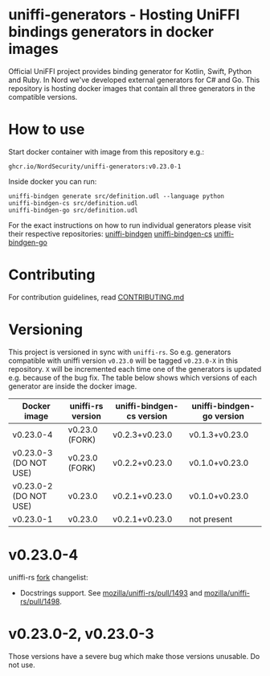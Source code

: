 # uniffi-generators - Hosting UniFFI bindings generators in docker images

Official UniFFI project provides binding generator for Kotlin, Swift, Python and Ruby.
In Nord we've developed external generators for C# and Go.
This repository is hosting docker images that contain all three generators in the compatible versions.

# How to use

Start docker container with image from this repository e.g.:
```
ghcr.io/NordSecurity/uniffi-generators:v0.23.0-1
```
Inside docker you can run:
```
uniffi-bindgen generate src/definition.udl --language python
uniffi-bindgen-cs src/definition.udl
uniffi-bindgen-go src/definition.udl
```
For the exact instructions on how to run individual generators please visit their respective repositories:
[uniffi-bindgen](https://github.com/mozilla/uniffi-rs)
[uniffi-bindgen-cs](https://github.com/NordSecurity/uniffi-bindgen-cs)
[uniffi-bindgen-go](https://github.com/NordSecurity/uniffi-bindgen-go)

# Contributing

For contribution guidelines, read [CONTRIBUTING.md](CONTRIBUTING.md)

# Versioning

This project is versioned in sync with `uniffi-rs`. So e.g. generators compatible with uniffi
version `v0.23.0` will be tagged `v0.23.0-X` in this repository. `X` will be incremented
each time one of the generators is updated e.g. because of the bug fix. The table below
shows which versions of each generator are inside the docker image.


| Docker image           | uniffi-rs version | uniffi-bindgen-cs version | uniffi-bindgen-go version |
|------------------------|-------------------|---------------------------|---------------------------|
| v0.23.0-4              | v0.23.0 (FORK)    | v0.2.3+v0.23.0            | v0.1.3+v0.23.0            |
| v0.23.0-3 (DO NOT USE) | v0.23.0 (FORK)    | v0.2.2+v0.23.0            | v0.1.0+v0.23.0            |
| v0.23.0-2 (DO NOT USE) | v0.23.0           | v0.2.1+v0.23.0            | v0.1.0+v0.23.0            |
| v0.23.0-1              | v0.23.0           | v0.2.1+v0.23.0            | not present               |

# v0.23.0-4

uniffi-rs [fork](https://github.com/NordSecurity/uniffi-rs/commit/36de103c82d3e062ac045b13394b8ad387d23a67) changelist:
- Docstrings support. See
[mozilla/uniffi-rs/pull/1493](https://github.com/mozilla/uniffi-rs/pull/1493) and
[mozilla/uniffi-rs/pull/1498](https://github.com/mozilla/uniffi-rs/pull/1498).

# v0.23.0-2, v0.23.0-3

Those versions have a severe bug which make those versions unusable. Do not use.
